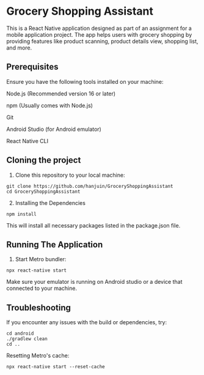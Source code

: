 # Grocery Shopping Assistant

This is a React Native application designed as part of an assignment for a mobile application project. The app helps users with grocery shopping by providing features like product scanning, product details view, shopping list, and more.

## Prerequisites

Ensure you have the following tools installed on your machine:

Node.js (Recommended version 16 or later)

npm (Usually comes with Node.js)

Git

Android Studio (for Android emulator)

React Native CLI

## Cloning the project

1. Clone this repository to your local machine:

```
git clone https://github.com/hanjuin/GroceryShoppingAssistant
cd GroceryShoppingAssistant
```

2. Installing the Dependencies
```
npm install
```
This will install all necessary packages listed in the package.json file.

## Running The Application
1. Start Metro bundler:
```
npx react-native start
```
Make sure your emulator is running on Android studio or a device that connected to your machine. 


## Troubleshooting
If you encounter any issues with the build or dependencies, try:
```
cd android
./gradlew clean
cd ..
```
Resetting Metro's cache:
```
npx react-native start --reset-cache
```